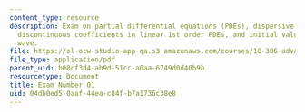 ```yaml
---
content_type: resource
description: Exam on partial differential equations (PDEs), dispersive waves and modulation,
  discontinuous coefficients in linear 1st order PDEs, and initial values for a kinematic
  wave.
file: https://ol-ocw-studio-app-qa.s3.amazonaws.com/courses/18-306-advanced-partial-differential-equations-with-applications-fall-2009/04db0ed50aaf44eac84fb7a1736c38e8_MIT18_306f09_exam01_StmEx200901.pdf
file_type: application/pdf
parent_uid: b08cf3d4-ab9d-51cc-a0aa-6749d0d40b9b
resourcetype: Document
title: Exam Number 01
uid: 04db0ed5-0aaf-44ea-c84f-b7a1736c38e8
---
```

